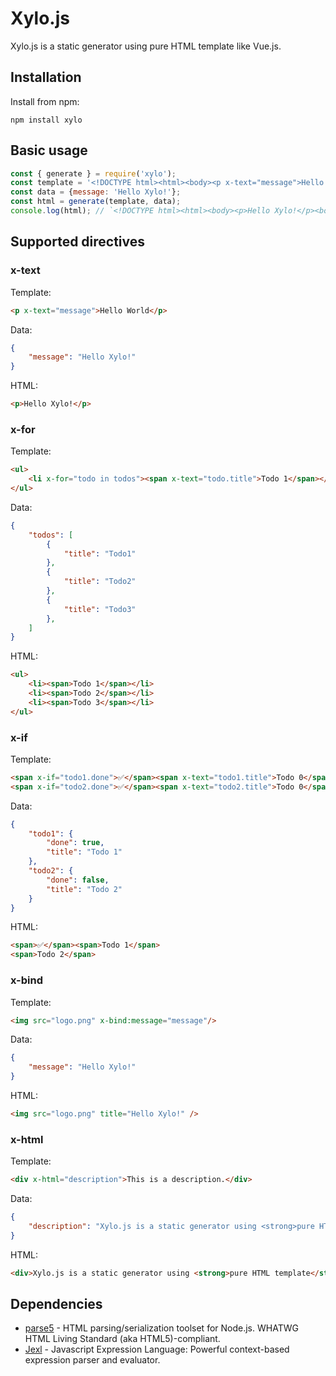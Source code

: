 # Xylo.js

Xylo.js is a static generator using pure HTML template like Vue.js.

## Installation

Install from npm:

    npm install xylo


## Basic usage

```js
const { generate } = require('xylo');
const template = '<!DOCTYPE html><html><body><p x-text="message">Hello World</p><body></html>';
const data = {message: 'Hello Xylo!'};
const html = generate(template, data);
console.log(html); // `<!DOCTYPE html><html><body><p>Hello Xylo!</p><body></html>`
```

## Supported directives

### x-text

Template:
```html
<p x-text="message">Hello World</p>
```

Data:
```json
{
    "message": "Hello Xylo!"
}
```

HTML:
```html
<p>Hello Xylo!</p>
```

### x-for

Template:
```html
<ul>
    <li x-for="todo in todos"><span x-text="todo.title">Todo 1</span></li>
</ul>
```

Data:
```json
{
    "todos": [
        {
            "title": "Todo1"
        },
        {
            "title": "Todo2"
        },
        {
            "title": "Todo3"
        },
    ]
}
```

HTML:
```html
<ul>
    <li><span>Todo 1</span></li>
    <li><span>Todo 2</span></li>
    <li><span>Todo 3</span></li>
</ul>
```

### x-if

Template:
```html
<span x-if="todo1.done">✅</span><span x-text="todo1.title">Todo 0</span>
<span x-if="todo2.done">✅</span><span x-text="todo2.title">Todo 0</span>
```

Data:
```json
{
    "todo1": {
        "done": true,
        "title": "Todo 1"
    },
    "todo2": {
        "done": false,
        "title": "Todo 2"
    }
}
```

HTML:
```html
<span>✅</span><span>Todo 1</span>
<span>Todo 2</span>
```

### x-bind

Template:
```html
<img src="logo.png" x-bind:message="message"/>
```

Data:
```json
{
    "message": "Hello Xylo!"
}
```

HTML:
```html
<img src="logo.png" title="Hello Xylo!" />
```

### x-html

Template:
```html
<div x-html="description">This is a description.</div>
```

Data:
```json
{
    "description": "Xylo.js is a static generator using <strong>pure HTML template</strong> like Vue.js.",
}
```

HTML:
```html
<div>Xylo.js is a static generator using <strong>pure HTML template</strong> like Vue.js.</div>
```

## Dependencies

* [parse5](https://github.com/inikulin/parse5) - HTML parsing/serialization toolset for Node.js. WHATWG HTML Living Standard (aka HTML5)-compliant.
* [Jexl](https://github.com/TomFrost/Jexl) - Javascript Expression Language: Powerful context-based expression parser and evaluator.
